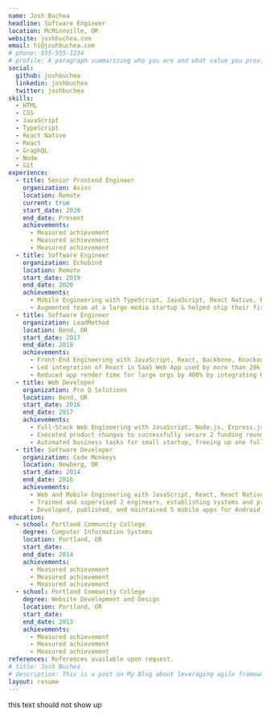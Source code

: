 ```yaml
---
name: Josh Buchea
headline: Software Engineer
location: McMinnville, OR
website: joshbuchea.com
email: hi@joshbuchea.com
# phone: 555-555-1234
# profile: A paragraph summarizing who you are and what value you provide.
social:
  github: joshbuchea
  linkedin: joshbuchea
  twitter: joshbuchea
skills:
  - HTML
  - CSS
  - JavaScript
  - TypeScript
  - React Native
  - React
  - GraphQL
  - Node
  - Git
experience:
  - title: Senior Frontend Engineer
    organization: Axios
    location: Remote
    current: true
    start_date: 2020
    end_date: Present
    achievements:
      - Measured achievement
      - Measured achievement
      - Measured achievement
  - title: Software Engineer
    organization: Echobind
    location: Remote
    start_date: 2019
    end_date: 2020
    achievements:
      - Mobile Engineering with TypeScript, JavaScript, React Native, React, GraphQL, Apollo
      - Augmented team at a large media startup & helped ship their first mobile application
  - title: Software Engineer
    organization: LeadMethod
    location: Bend, OR
    start_date: 2017
    end_date: 2018
    achievements:
      - Front-End Engineering with JavaScript, React, Backbone, Knockout, Moment.js
      - Led integration of React in SaaS Web App used by more than 20k users worldwide
      - Reduced app render time for large orgs by 400% by integrating React Virtualized
  - title: Web Developer
    organization: Pro Q Solutions
    location: Bend, OR
    start_date: 2016
    end_date: 2017
    achievements:
      - Full-Stack Web Engineering with JavaScript, Node.js, Express.js, Angular, Mongo, Docker
      - Executed product changes to successfully secure 2 funding rounds for SaaS startup
      - Automated business tasks for small startup, freeing up one full-time employee
  - title: Software Developer
    organization: Code Monkeys
    location: Newberg, OR
    start_date: 2014
    end_date: 2016
    achievements:
      - Web and Mobile Engineering with JavaScript, React, React Native, Ionic, PHP, WordPress
      - Trained and supervised 2 engineers, establishing systems and processes to support
      - Developed, published, and maintained 5 mobile apps for Android and iOS
education:
  - school: Portland Community College
    degree: Computer Information Systems
    location: Portland, OR
    start_date:
    end_date: 2014
    achievements:
      - Measured achievement
      - Measured achievement
      - Measured achievement
  - school: Portland Community College
    degree: Website Development and Design
    location: Portland, OR
    start_date:
    end_date: 2013
    achievements:
      - Measured achievement
      - Measured achievement
      - Measured achievement
references: References available upon request.
# title: Josh Buchea
# description: This is a post on My Blog about leveraging agile frameworks.
layout: resume
---
```


this text should not show up
